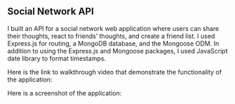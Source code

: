 ## Social Network API
I built an API for a social network web application where users can share their thoughts, react to friends’ thoughts, and create a friend list.
I used Express.js for routing, a MongoDB database, and the Mongoose ODM.
In addition to using the Express.js and Mongoose packages, I used JavaScript date library to format timestamps.

Here is the link to walkthrough video that demonstrate the functionality of the application:

Here is a screenshot of the application:






